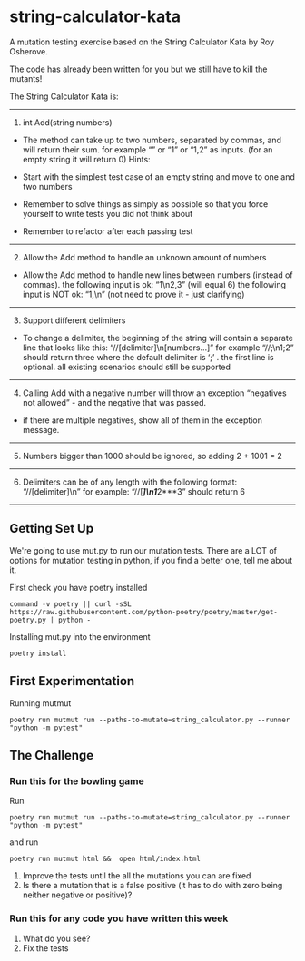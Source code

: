 # string-calculator-kata
A mutation testing exercise based on the String Calculator Kata by Roy Osherove.

The code has already been written for you but we still have to kill the mutants!

The String Calculator Kata is:

---
1. int Add(string numbers)

- The method can take up to two numbers, separated by commas, and will return their sum. 
for example “” or “1” or “1,2” as inputs.
(for an empty string it will return 0) 
Hints:

 - Start with the simplest test case of an empty string and move to one and two numbers
 - Remember to solve things as simply as possible so that you force yourself to write tests you did not think about
 - Remember to refactor after each passing test
---
2. Allow the Add method to handle an unknown amount of numbers

- Allow the Add method to handle new lines between numbers (instead of commas).
the following input is ok: “1\n2,3” (will equal 6)
the following input is NOT ok: “1,\n” (not need to prove it - just clarifying)
---
3. Support different delimiters

- To change a delimiter, the beginning of the string will contain a separate line that looks like this: “//[delimiter]\n[numbers…]” for example “//;\n1;2” should return three where the default delimiter is ‘;’ .
the first line is optional. all existing scenarios should still be supported
---
4. Calling Add with a negative number will throw an exception “negatives not allowed” - and the negative that was passed. 

- if there are multiple negatives, show all of them in the exception message.
---
5. Numbers bigger than 1000 should be ignored, so adding 2 + 1001 = 2
---
6. Delimiters can be of any length with the following format: “//[delimiter]\n” for example: “//[***]\n1***2***3” should return 6
---


## Getting Set Up

We're going to use mut.py to run our mutation tests. There are a LOT of
options for mutation testing in python, if you find a better one, tell
me about it.

First check you have poetry installed

    command -v poetry || curl -sSL https://raw.githubusercontent.com/python-poetry/poetry/master/get-poetry.py | python -

Installing mut.py into the environment

``` shell
poetry install
```

## First Experimentation

Running mutmut

``` shell
poetry run mutmut run --paths-to-mutate=string_calculator.py --runner "python -m pytest"
```

## The Challenge

### Run this for the bowling game

Run

``` shell
poetry run mutmut run --paths-to-mutate=string_calculator.py --runner "python -m pytest"
```

and run

```
poetry run mutmut html &&  open html/index.html
```

1.  Improve the tests until the all the mutations you can are fixed
2.  Is there a mutation that is a false positive (it has to do with zero being neither negative or positive)?

### Run this for any code you have written this week

1.  What do you see?
2.  Fix the tests